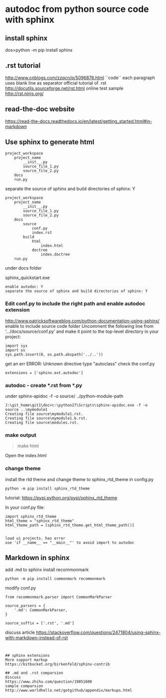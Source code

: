 
# autodoc from python source code with sphinx

## install sphinx
dos>python -m pip install sphinx

## .rst tutorial
http://www.cnblogs.com/zzqcn/p/5096876.html
\`\`code\`\`
each paragraph uses blank line as separator
official tutorial of .rst 
http://docutils.sourceforge.net/rst.html
online test sample
http://rst.ninjs.org/
 
## read-the-doc website
https://read-the-docs.readthedocs.io/en/latest/getting_started.html#in-markdown 

## Use sphinx to generate html
```
project_workspace
    project_name
        __init__.py
        source_file_1.py
        source_file_2.py
    docs
    run.py
```

separate the source of sphinx and build directories of sphinx: Y
```
project_workspace
    project_name
        __init__.py
        source_file_1.py
        source_file_2.py
    docs
        source
            conf.py
            index.rst
        build
            html
                index.html
            doctree
                index.doctree
    run.py
```

under docs folder

sphinx_quickstart.exe
```
enable autodoc: Y
separate the source of sphinx and build directories of sphinx: Y
```

### Edit conf.py to include the right path and enable autodoc extension

http://www.patricksoftwareblog.com/python-documentation-using-sphinx/
enable to include source code folder
Uncomment the following line from ‘…/docs/source/conf.py’ and make it point to the top-level directory in your project:
```
import sys
import os
sys.path.insert(0, os.path.abspath('../..'))
```

get an err
ERROR: Unknown directive type "autoclass"
check the conf.py
```
extensions = ['sphinx.ext.autodoc']
```

### autodoc - create *.rst from *.py

under
sphinx-apidoc -f -o source/ ../python-module-path
```
J:\git_home\git1\doc>c:\python27\Scripts\sphinx-apidoc.exe -f -o source ..\mymodule1
Creating file source\mymodule1.rst.
Creating file source\mymodule1.b.rst.
Creating file source\modules.rst.
```

### make output

> make html

Open the index.html

### change theme

install the rtd theme and change theme to sphinx_rtd_theme in config.py

```
python -m pip install sphinx_rtd_theme
```
tutorial:
https://pypi.python.org/pypi/sphinx_rtd_theme

In your conf.py file:

```
import sphinx_rtd_theme
html_theme = "sphinx_rtd_theme"
html_theme_path = [sphinx_rtd_theme.get_html_theme_path()]


load ui projects. has error
use 'if __name__ == "__main__"' to avoid import to autodoc
```

## Markdown in sphinx

add .md to sphinx 
install recommonmark
```
python -m pip install commonmark recommonmark
```
modify conf.py
```
from recommonmark.parser import CommonMarkParser

source_parsers = {
    '.md': CommonMarkParser,
}

source_suffix = ['.rst', '.md']
```
discuss article
https://stackoverflow.com/questions/2471804/using-sphinx-with-markdown-instead-of-rst
```


## sphinx extensions
More support markup
https://bitbucket.org/birkenfeld/sphinx-contrib

## .md and .rst comparsion
discuss
https://www.zhihu.com/question/19851600
sample comparsion
http://www.worldhello.net/gotgithub/appendix/markups.html
